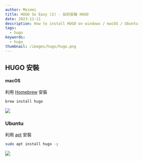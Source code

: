 ```yaml
---
author: Meimei
title: HUGO So Easy (2) - 如何安裝 HUGO
date: 2023-12-11
description: How to install HUGO on windows / macOS / Ubuntu
tags:
  - hugo
keywords:
  - hugo
thumbnail: /images/hugo/hugo.png
---
```

## HUGO 安裝
#### macOS
利用 [Homebrew](https://brew.sh/) 安裝  
```bash
brew install hugo
```

![](/images/hugo/02-install/install-01-macOS.png)


### Ubuntu
利用 [apt](https://ubuntu.com/server/docs/package-management) 安裝
```bash
sudo apt install hugo -y
```

![](/images/hugo/02-install/install-02-ubuntu.png)